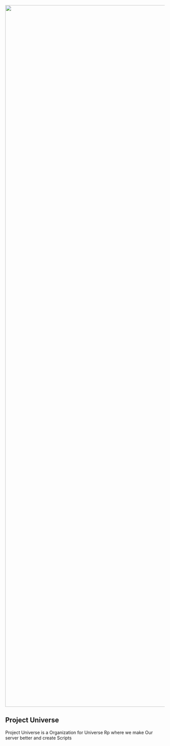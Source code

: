 <p align="center">
  <img width="6913" height="2208" src="https://github.com/UniverseFW/universe_assets/blob/main/banner/universe_cover.png">
</p>

## Project Universe
Project Universe is a Organization for Universe Rp where we make Our server better and create Scripts 
